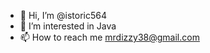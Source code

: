 - 👋 Hi, I’m @istoric564
- 👀 I’m interested in Java
- 📫 How to reach me mrdizzy38@gmail.com

<!---
istoric564/istoric564 is a ✨ special ✨ repository because its `README.md` (this file) appears on your GitHub profile.
You can click the Preview link to take a look at your changes.
--->
